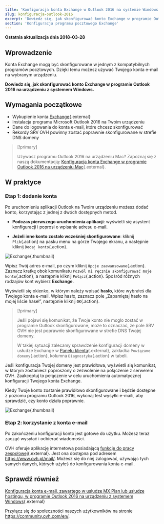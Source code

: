 ```yaml
---
title: 'Konfiguracja konta Exchange w Outlook 2016 na systemie Windows'
slug: konfiguracja-outlook-2016
excerpt: 'Dowiedz się, jak skonfigurować konto Exchange w programie Outlook 2016 na urządzeniu z systemem Windows'
section: 'Konfiguracja programu pocztowego Exchange'
---
```


**Ostatnia aktualizacja dnia 2018-03-28**

## Wprowadzenie

Konta Exchange mogą być skonfigurowane w jednym z kompatybilnych programów pocztowych. Dzięki temu możesz używać Twojego konta e-mail na wybranym urządzeniu.

**Dowiedz się, jak skonfigurować konto Exchange w programie Outlook 2016 na urządzeniu z systemem Windows.**

## Wymagania początkowe

- Wykupienie konta [Exchange](https://www.ovh.pl/emaile/){.external}
- Instalacja programu Microsoft Outlook 2016 na Twoim urządzeniu
- Dane do logowania do konta e-mail, które chcesz skonfigurować
- Rekordy SRV OVH powinny zostać poprawnie skonfigurowane w strefie DNS domeny

> [!primary]
>
> Używasz programu Outlook 2016 na urządzeniu Mac? Zapoznaj się z naszą dokumentacją: [Konfiguracja konta Exchange w programie Outlook 2016 na urządzeniu Mac](https://docs.ovh.com/pl/microsoft-collaborative-solutions/konfiguracja-outlook-2016-mac/){.external}.
>


## W praktyce

### Etap 1: dodanie konta

Po uruchomieniu aplikacji Outlook na Twoim urządzeniu możesz dodać konto, korzystając z jednej z dwóch dostępnych metod.

- **Podczas pierwszego uruchomienia aplikacji**: wyświetli się asystent konfiguracji i poprosi o wpisanie adresu e-mail.

- **Jeżeli inne konto zostało wcześniej skonfigurowane**: kliknij `Plik`{.action} na pasku menu na górze Twojego ekranu, a następnie kliknij `Dodaj konto`{.action}.

![Exchange](images/configuration-outlook-2016-windows-step1.png){.thumbnail}

Wpisz Twój adres e-mail, po czym kliknij `Opcje zaawansowane`{.action}. Zaznacz kratkę obok komunikatu `Pozwól mi ręcznie skonfigurować moje konto`{.action}, a następnie kliknij `Połącz`{.action}. Spośród różnych rodzajów kont wybierz **Exchange**.

Wyświetli się okienko, w którym należy wpisać **hasło**, które wybrałeś dla Twojego konta e-mail. Wpisz hasło, zaznacz pole „Zapamiętaj hasło na mojej liście haseł”, następnie kliknij `OK`{.action}.

> [!primary]
>
> Jeśli pojawi się komunikat, że Twoje konto nie mogło zostać w programie Outlook skonfigurowane, może to oznaczać, że pole SRV OVH nie jest poprawnie skonfigurowane w strefie DNS Twojej domeny.
>
> W takiej sytuacji zalecamy sprawdzenie konfiguracji domeny w usłudze Exchange w [Panelu klienta](https://www.ovh.com/auth/?action=gotomanager&from=https://www.ovh.pl/&ovhSubsidiary=pl){.external}, zakładka `Powiązane domeny`{.action}, kolumna `Diagnostyka`{.action} w tabeli.
>

Jeśli konfiguracja Twojej domeny jest prawidłowa, wyświetli się komunikat, w którym zostaniesz poproszony o zezwolenie na połączenie z serwerem OVH. Zaakceptuj to połączenie w celu uruchomienia automatycznej konfiguracji Twojego konta Exchange.

Kiedy Twoje konto zostanie prawidłowo skonfigurowane i będzie dostępne z poziomu programu Outlook 2016, wykonaj test wysyłki e-maili, aby sprawdzić, czy konto działa poprawnie. 

![Exchange](images/configuration-outlook-2016-windows-exchange-step2.png){.thumbnail}

### Etap 2: korzystanie z konta e-mail

Po zakończeniu konfiguracji konto jest gotowe do użytku. Możesz teraz zacząć wysyłać i odbierać wiadomości.

OVH oferuje aplikację internetową posiadającą [funkcje do pracy zespołowej](https://www.ovh.pl/emaile/){.external}. Jest ona dostępna pod adresem <https://www.ovh.pl/mail/>. Możesz się do niej zalogować, używając tych samych danych, których użyłeś do konfigurowania konta e-mail.

## Sprawdź również

[Konfiguracja konta e-mail, zawartego w usłudze MX Plan lub usłudze hostingu, w programie Outlook 2016 na urządzeniu z systemem Windows](https://docs.ovh.com/pl/emails/konfiguracja-outlook-2016/){.external}

Przyłącz się do społeczności naszych użytkowników na stronie <https://community.ovh.com/en/>.